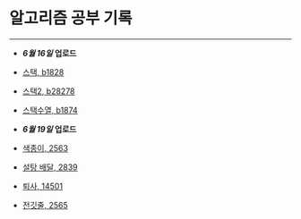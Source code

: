 # 알고리즘 공부 기록 
---
+ ___6월 16일___ **업로드**
+ [스택, b1828](https://www.acmicpc.net/problem/10828)
+ [스택2, b28278](https://www.acmicpc.net/problem/28278)
+ [스택수열, b1874](https://www.acmicpc.net/problem/1874)


+ ___6월 19일___ **업로드**
+ [색종이, 2563](https://www.acmicpc.net/problem/2563)
+ [설탕 배달, 2839](https://www.acmicpc.net/problem/2839)
+ [퇴사, 14501](https://www.acmicpc.net/problem/14501)
+ [전깃줄, 2565](https://www.acmicpc.net/problem/2565)